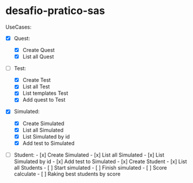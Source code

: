 # desafio-pratico-sas


UseCases: 
  - [x] Quest: 
    - [x] Create Quest
    - [x] List all Quest
  - [ ] Test:
    - [x] Create Test
    - [x] List all Test
    - [x] List templates Test
    - [x] Add quest to Test
  - [x] Simulated: 
    - [x] Create Simulated
    - [x] List all Simulated
    - [x] List Simulated by id
    - [x] Add test to Simulated
   - [ ] Student:
    - [x] Create Simulated
    - [x] List all Simulated
    - [x] List Simulated by id
    - [x] Add test to Simulated
    - [x] Create Student
    - [x] List all Students
    - [ ] Start simulated
    - [ ] Finish simulated
    - [ ] Score calculate
    - [ ] Raking best students by score

